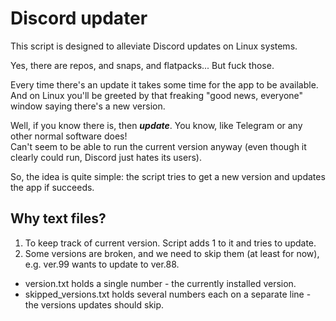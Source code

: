 # Discord updater

This script is designed to alleviate Discord updates on Linux systems.

Yes, there are repos, and snaps, and flatpacks... But fuck those.

Every time there's an update it takes some time for the app to be available.<br>
And on Linux you'll be greeted by that freaking "good news, everyone" window saying there's a new version.<br>

Well, if you know there is, then ***update***. You know, like Telegram or any other normal software does!<br>
Can't seem to be able to run the current version anyway (even though it clearly could run, Discord just hates its users).<br>

So, the idea is quite simple: the script tries to get a new version and updates the app if succeeds.

## Why text files?

1. To keep track of current version.
Script adds 1 to it and tries to update.
2. Some versions are broken, and we need to skip them (at least for now), e.g. ver.99 wants to update to ver.88.

- version.txt holds a single number - the currently installed version.
- skipped_versions.txt holds several numbers each on a separate line - the versions updates should skip.
